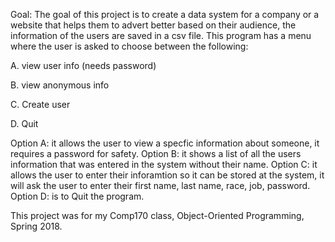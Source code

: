 Goal: 
The goal of this project is to create a data system for a company or a website that helps them to  advert better based on their audience, the information of the users are saved in a csv file. This program has a menu where the user is asked to choose between the following: 

A. view user info (needs password)

B. view anonymous info 

C. Create user

D. Quit

Option A: it allows the user to view a specfic information about someone, it requires a password for safety.
Option B: it shows a list of all the users information that was entered in the system without their name. 
Option C: it allows the user to enter their inforamtion so it can be stored at the system, it will ask the user to enter their first name, last name, race, job, password.
Option D: is to Quit the program. 

This project was for my Comp170 class, Object-Oriented Programming, Spring 2018.  
